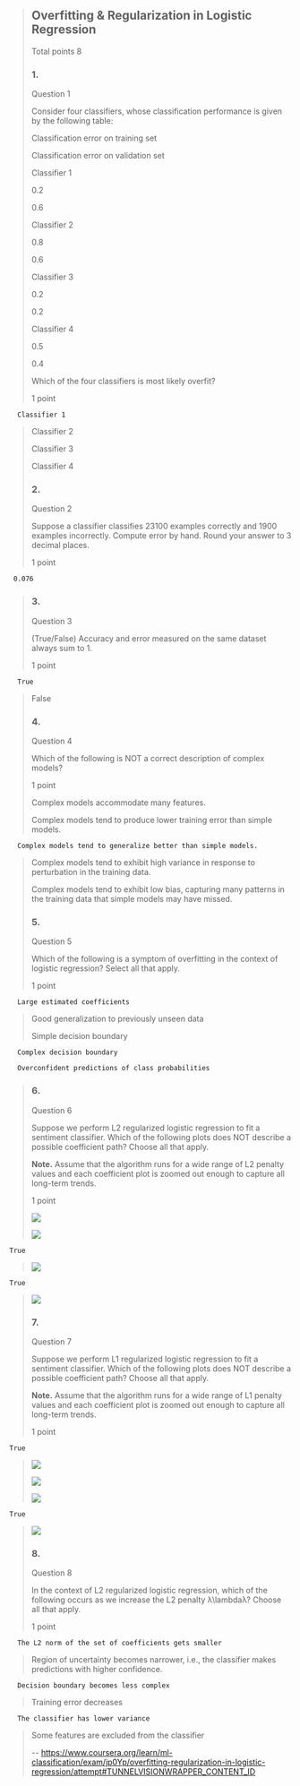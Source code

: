 > ## Overfitting & Regularization in Logistic Regression
> 
> Total points 8
> 
> ### 1.
> 
> Question 1
> 
> Consider four classifiers, whose classification performance is given by the following table:
> 
> Classification error on training set
> 
> Classification error on validation set
> 
> Classifier 1
> 
> 0.2
> 
> 0.6
> 
> Classifier 2
> 
> 0.8
> 
> 0.6
> 
> Classifier 3
> 
> 0.2
> 
> 0.2
> 
> Classifier 4
> 
> 0.5
> 
> 0.4
> 
> Which of the four classifiers is most likely overfit?
> 
> 1 point
> 

      Classifier 1 
> 
>
>  Classifier 2 
> 
>  Classifier 3 
> 
>  Classifier 4 
> 
> ### 2.
> 
> Question 2
> 
> Suppose a classifier classifies 23100 examples correctly and 1900 examples incorrectly. Compute error by hand. Round your answer to 3 decimal places.
> 
> 1 point
> 

     0.076
> 
> ### 3.
> 
> Question 3
> 
> (True/False) Accuracy and error measured on the same dataset always sum to 1.
> 
> 1 point
> 

      True 
> 
>  False 
> 
> ### 4.
> 
> Question 4
> 
> Which of the following is NOT a correct description of complex models?
> 
> 1 point
> 
>  Complex models accommodate many features. 
> 
>  Complex models tend to produce lower training error than simple models. 
> 

      Complex models tend to generalize better than simple models. 
> 
>  Complex models tend to exhibit high variance in response to perturbation in the training data. 
> 
>  Complex models tend to exhibit low bias, capturing many patterns in the training data that simple models may have missed. 
> 
> ### 5.
> 
> Question 5
> 
> Which of the following is a symptom of overfitting in the context of logistic regression? Select all that apply.
> 
> 1 point
> 

      Large estimated coefficients 
> 
>  Good generalization to previously unseen data 
> 
>  Simple decision boundary 
> 

      Complex decision boundary 
> 

      Overconfident predictions of class probabilities 
> 
> ### 6.
> 
> Question 6
> 
> Suppose we perform L2 regularized logistic regression to fit a sentiment classifier. Which of the following plots does NOT describe a possible coefficient path? Choose all that apply.
> 
> **Note.** Assume that the algorithm runs for a wide range of L2 penalty values and each coefficient plot is zoomed out enough to capture all long-term trends.
> 
> 1 point
> 
>  ![](https://d3c33hcgiwev3.cloudfront.net/imageAssetProxy.v1/s0aljeWUEeWufRJaRfO1AQ_3134541d802ae1aaee26daec7ef39ca3_L_3SbuBaEeW--hK2gi_BIw_fbbbb77fd44af452b3d337434cdb7702_Capture.png?expiry=1656028800000&hmac=Ll_USXGWcftIEKAJfPE11YfEmTyxROgel9xcH61n1d8) 
> 
>  ![](https://d3c33hcgiwev3.cloudfront.net/imageAssetProxy.v1/xUjv0uWUEeWuUgrcWIxPhQ_ac77661c16c2fb40c0c3abfbf076a424_rvPx2eD1EeWOVQ68c1xy2w_ad1639c57963f5eaea6612cb568c4d86_Capture.png?expiry=1656028800000&hmac=LjWcgh-01Qz3JCMRkxTaAcaicHVMTBlXtZrwLM2kJjg) 

    True
>  ![](https://d3c33hcgiwev3.cloudfront.net/imageAssetProxy.v1/2f4k6eWUEeWIdgqHxZs34w_1ee2b9e5512622d0ad3a587b44c49922_JcoDWuBbEeWufRJaRfO1AQ_ff849715b543c56709a46f7be7a14c5d_Capture.png?expiry=1656028800000&hmac=E0OngLtSTdMrLxUFCIcH32m3f8_DNkpyf6C3yKYHAlU) 

    True
>  ![](https://d3c33hcgiwev3.cloudfront.net/imageAssetProxy.v1/5YNc7eWUEeWOVQ68c1xy2w_768b146d738d6e1991ac9d5f678dbef6_9wGVMuBbEeW--hK2gi_BIw_27e6398723f122d80d4caae557763566_Capture.png?expiry=1656028800000&hmac=m8TKUj340hdjbugpTf0qslPbJwlILLFdZu4QXVVTrQQ) 
> 
> ### 7.
> 
> Question 7
> 
> Suppose we perform L1 regularized logistic regression to fit a sentiment classifier. Which of the following plots does NOT describe a possible coefficient path? Choose all that apply.
> 
> **Note.** Assume that the algorithm runs for a wide range of L1 penalty values and each coefficient plot is zoomed out enough to capture all long-term trends.
> 
> 1 point

    True
>  ![](https://d3c33hcgiwev3.cloudfront.net/imageAssetProxy.v1/A16k-eWVEeW--hK2gi_BIw_0d7afdaf1bd9730fd7b5c51c424f1b95_aJDg6eD2EeWuUgrcWIxPhQ_81584c7620804c5d7093ee0063171269_Capture.png?expiry=1656028800000&hmac=dzi37lXgQRuDArkHSubnc3oXHK4aqNoOJQK0h0-_3Jo) 
> 
>  ![](https://d3c33hcgiwev3.cloudfront.net/imageAssetProxy.v1/D3JhYeWVEeWufRJaRfO1AQ_0569b1c0c9a8bd6798c91d817f3aef7c_aJbicuBcEeW--hK2gi_BIw_d09a4fde17773e1f5f1a270b3b6d357a_Capture.png?expiry=1656028800000&hmac=YFCFRRVjR1ksWUKjcvpM0irqkmwchgxUDUSWDSSgwVY) 
> 
>  ![](https://d3c33hcgiwev3.cloudfront.net/imageAssetProxy.v1/Ht-B8uWVEeWufRJaRfO1AQ_bd596c09a8282ec2de28b358ca5f171d_cLTtQeD2EeWufRJaRfO1AQ_4f1f5b7a19b8e305c40e11e7578b1d38_Capture2.png?expiry=1656028800000&hmac=_Pg6JtMoTHvBZFObD3_ZQKsRch3NGco50HVbSEPVBLk) 

    True
>  ![](https://d3c33hcgiwev3.cloudfront.net/imageAssetProxy.v1/Mf6t5uWVEeWuUgrcWIxPhQ_2a643ffaf830d9218db5a6314936d52f_V4_Ld-BdEeWIdgqHxZs34w_dfc3556048dfc2bc157ce8bf58d6d74a_Capture.png?expiry=1656028800000&hmac=OSO_HEsrX1xyBcinEHTi8G3Phr57nr2gFKkpL3lGwVg) 
> 
> ### 8.
> 
> Question 8
> 
> In the context of L2 regularized logistic regression, which of the following occurs as we increase the L2 penalty λ\lambdaλ? Choose all that apply.
> 
> 1 point
> 

      The L2 norm of the set of coefficients gets smaller 
> 
>  Region of uncertainty becomes narrower, i.e., the classifier makes predictions with higher confidence. 
> 

      Decision boundary becomes less complex 
> 
>  Training error decreases 
> 

      The classifier has lower variance 
> 
>  Some features are excluded from the classifier
>
> -- https://www.coursera.org/learn/ml-classification/exam/jp0Yp/overfitting-regularization-in-logistic-regression/attempt#TUNNELVISIONWRAPPER_CONTENT_ID
